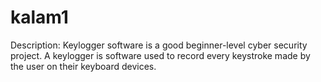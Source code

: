 # kalam1
Description: Keylogger software is a good beginner-level cyber security project. A keylogger is software used to record every keystroke made by the user on their keyboard devices.
